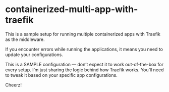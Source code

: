 # containerized-multi-app-with-traefik

This is a sample setup for running multiple containerized apps with Traefik as the middleware.

If you encounter errors while running the applications, it means you need to update your configurations.

This is a SAMPLE configuration — don’t expect it to work out-of-the-box for every setup. I’m just sharing the logic behind how Traefik works. You’ll need to tweak it based on your specific app configurations.

Cheerz!
